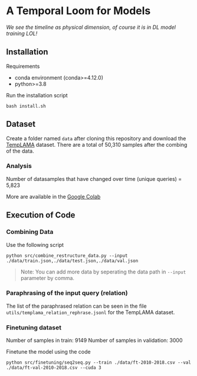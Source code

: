 # A Temporal Loom for Models
_We see the timeline as physical dimension, of course it is in DL model training LOL!_

## Installation
Requirements
- conda environment (conda>=4.12.0)
- python>=3.8

Run the installation script 
```term
bash install.sh
```

## Dataset
Create a folder named `data` after cloning this repository and download the [TempLAMA](https://github.com/google-research/language/tree/master/language/templama) dataset.
There are a total of 50,310 samples after the combing of the data. 

### Analysis
Number of datasamples that have changed over time (unique queries) = 5,823

More are available in the [Google Colab](https://colab.research.google.com/drive/1Rwz7tQKBNxo8l-gSoP8dX21rWBXLNeRn?usp=sharing)


## Execution of Code
### Combining Data

Use the following script
```term
python src/combine_restructure_data.py --input ./data/train.json,./data/test.json,./data/val.json
```
> Note: You can add more data by seperating the data path in `--input` parameter by comma.

### Paraphrasing of the input query (relation)
The list of the paraphrased relation can be seen in the file `utils/templama_relation_rephrase.jsonl` for the TempLAMA dataset.


### Finetuning dataset
Number of samples in train: 9149
Number of samples in validation: 3000

Finetune the model using the code
```term
python src/finetuning/seq2seq.py --train ./data/ft-2010-2018.csv --val ./data/ft-val-2010-2018.csv --cuda 3
```
